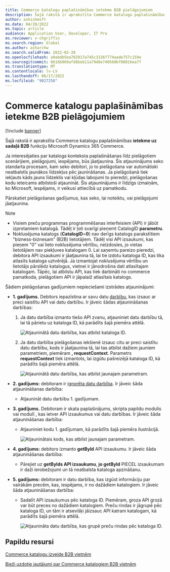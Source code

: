 ```yaml
---
title: Commerce katalogu paplašināmības ietekme B2B pielāgojumiem
description: Šajā rakstā ir aprakstīta Commerce katalogu paplašināmības ietekme uz sadaļā B2B funkciju Microsoft Dynamics 365 Commerce.
author: ashishmsft
ms.date: 04/28/2022
ms.topic: article
audience: Application User, Developer, IT Pro
ms.reviewer: v-chgriffin
ms.search.region: Global
ms.author: asharchw
ms.search.validFrom: 2022-02-28
ms.openlocfilehash: a9abdb5ea702917a745c3156f774aade757c159e
ms.sourcegitcommit: 6616b969afd6beb11a79d8e740560bf00016ea7f
ms.translationtype: MT
ms.contentlocale: lv-LV
ms.lasthandoff: 06/17/2022
ms.locfileid: "9027258"
---
```

# <a name="extensibility-impact-of-commerce-catalogs-for-b2b-customizations"></a>Commerce katalogu paplašināmības ietekme B2B pielāgojumiem

[!include [banner](includes/banner.md)]

Šajā rakstā ir aprakstīta Commerce katalogu paplašināmības **ietekme uz sadaļā B2B** funkciju Microsoft Dynamics 365 Commerce.

Ja interesējaties par kataloga konteksta paplašināšanas līdz pielāgotiem scenārijiem, pielāgojumi, iespējams, būs jāatjaunina. Šis atjauninājums seko standarta procesam, kam seko debitori, jo to pielāgošana var automātiski neatbalstīs jaunākos līdzekļus pēc jaunināšanas. Ja pielāgošanā tiek iekļauts kāds jauns līdzeklis vai kļūdas labojumi to pieredzi, pielāgošanas kodu ieteicams atbilstoši atjaunināt. Šis atjauninājums ir līdzīgs izmaiņām, ko Microsoft, iespējams, ir veikusi attiecībā uz pamatkodu.

Pārskatiet pielāgošanas gadījumus, kas seko, lai noteiktu, vai pielāgojumi jāatjaunina.

> [!NOTE]
> - Visiem preču programmas programmēšanas interfeisiem (API) ir jābūt izprotamiem katalogā. Tādēļ ir ļoti svarīgi pieņemt CatalogID **parametru**.
> - Noklusējuma katalogs (**CatalogID**=**0**) nav derīgs katalogs parakstītiem "bizness-biznesam" (B2B) lietotājiem. Tādēļ visi API izsaukumi, kas pieņem "0" vai lieto noklusējuma vērtību, neizdosies, jo vietas lietotājiem nav piekļuves katalogam 0. Lai saņemtu pareizo pieredzi, debitora API izsaukumi ir jāatjaunina tā, lai tie izdotu kataloga ID, kas tika atlasīts kataloga uztvērējā. Ja izmantojat noklusējuma vērtību un lietotājs pārslēdz katalogus, vietnei ir jānodrošina dati atlasītajam katalogam. Tāpēc, lai atbilstu API, kas tiek darbināti no commerce pamatkoda, pielāgotiem API ir jāpalaiž atlasītais katalogs.

Šādiem pielāgošanas gadījumiem nepieciešami izstrādes atjauninājumi:

- **1. gadījums.** Debitors iepazīstina ar savu datu [darbību,](e-commerce-extensibility/data-actions.md) kas izsauc ar preci saistītu API vai datu darbību. Ir jāveic šādas atjaunināšanas darbības:

    1. Ja datu darbība izmanto tiešo API zvanu, atjauniniet datu darbību tā, lai tā pārietu uz kataloga ID, kā parādīts šajā piemēra attēlā.

        ![Atjauninātā datu darbība, kas atbilst kataloga ID.](./media/customization1_a.png)

    1. Ja datu darbība pielāgošanas iekšienē izsauc citu ar preci saistītu datu darbību, kods ir jāatjaunina tā, lai tas atbilst dažiem jauniem parametriem, piemēram **, requestContext**. Parametrs **requestContext** tiek izmantots, lai izgūtu pašreizējā kataloga ID, kā parādīts šajā piemēra attēlā.

        ![Atjauninātā datu darbība, kas atbilst jaunajam parametram.](./media/customization1_b.png)

- **2. gadījums:** debitoram ir [ignorēta datu darbība](e-commerce-extensibility/data-action-overrides.md). Ir jāveic šāda atjaunināšanas darbība:

    - Atjaunināt datu darbību 1. gadījumam.

- **3. gadījums.** Debitoram ir skata paplašinājums, skripta papildu modulis vai modulī [,](e-commerce-extensibility/modules-overview.md#clone-a-module-library-module) kas ietver API izsaukumus vai datu darbības. Ir jāveic šāda atjaunināšanas darbība:

    - Atjauniniet kodu 1. gadījumam, kā parādīts šajā piemēra ilustrācijā.

       ![Atjauninātais kods, kas atbilst jaunajam parametram.](./media/customization3.png)

- **4. gadījums:** debitors izmanto **getById** API izsaukumu. Ir jāveic šāda atjaunināšanas darbība:

    - Pārejiet uz **getByIds API izsaukumu**, **jo getById** PIECEL izsaukumam ir daži ierobežojumi un tā neatbalsta kataloga apzināšanu.

- **5. gadījums:** debitoram ir datu darbība, kas izgūst informāciju par vairākām precēm, kas, iespējams, ir no dažādiem katalogiem. Ir jāveic šāda atjaunināšanas darbība:

    - Sadalīt API izsaukumus pēc kataloga ID. Piemēram, groza API grozā var būt preces no dažādiem katalogiem. Preču rindas ir jāgrupē pēc kataloga ID, un tām ir atsevišķi jāizsauc API katram katalogam, kā parādīts šajā piemēra attēlā.

        ![Atjaunināta datu darbība, kas grupē preču rindas pēc kataloga ID.](./media/customization5.png)

## <a name="additional-resources"></a>Papildu resursi

[Commerce katalogu izveide B2B vietnēm](catalogs-b2b-sites.md)

[Bieži uzdotie jautājumi par Commerce katalogiem B2B vietnēm](catalogs-b2b-sites-FAQ.md)

